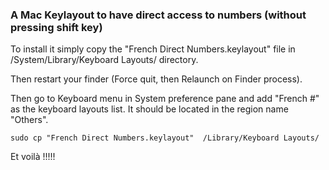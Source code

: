 ### A Mac Keylayout to have direct access to numbers (without pressing shift key)

To install it simply copy the "French Direct Numbers.keylayout" file in /System/Library/Keyboard Layouts/ directory.

Then restart your finder (Force quit, then Relaunch on Finder process).

Then go to Keyboard menu in System preference pane and add "French #" as the keyboard layouts list. It should be located in the region name "Others".

    sudo cp "French Direct Numbers.keylayout"  /Library/Keyboard Layouts/

Et voilà !!!!!

 

